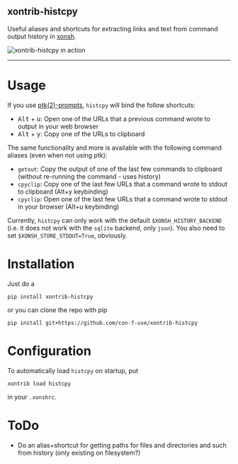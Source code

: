 xontrib-histcpy
---------------
Useful aliases and shortcuts for extracting links and text from command
output history in [xonsh](https://xon.sh).

![xontrib-histcpy in action](https://user-images.githubusercontent.com/11145016/58191616-3cabca80-7cbf-11e9-9472-b8fd74187189.png)

------

Usage
=====

If you use [ptk(2)-prompts](https://python-prompt-toolkit.readthedocs.io/en/master/), `histcpy` will bind the follow shortcuts:

 * <kbd>Alt</kbd> + <kbd>u</kbd>: Open one of the URLs that a previous command wrote to output in your web browser
 * <kbd>Alt</kbd> + <kbd>y</kbd>: Copy one of the URLs to clipboard

The same functionality and more is available with the following command aliases (even when not using ptk):

 * `getout`: Copy the output of one of the last few commands to clipboard (without re-running the command - uses history)
 * `cpyclip`: Copy one of the last few URLs that a command wrote to stdout to clipboard (Alt+y keybinding)
 * `cpyclip`: Open one of the last few URLs that a command wrote to stdout in your browser (Alt+u keybinding)

Currently, `histcpy` can only work with the default `$XONSH_HISTORY_BACKEND` 
(i.e. it does not work with the `sqlite` backend, only `json`).
You also need to set `$XONSH_STORE_STDOUT=True`, obviously.

Installation
============

Just do a
```console
pip install xontrib-histcpy
```

or you can clone the repo with pip
```console
pip install git+https://github.com/con-f-use/xontrib-histcpy
```

Configuration
=============

To automatically load `histcpy` on startup, put
```console
xontrib load histcpy
```

in your `.xonshrc`.

ToDo
====

 * Do an alias+shortcut for getting paths for files and directories and such from history (only existing on filesystem?)
